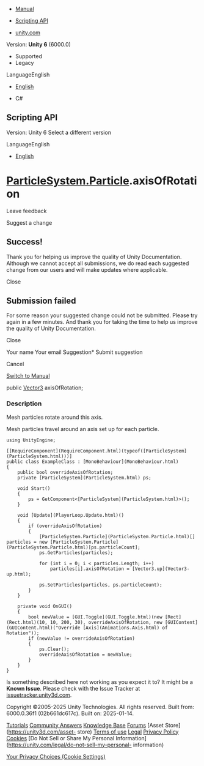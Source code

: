 [ ]()

  * [Manual](../Manual/index.html)
  * [Scripting API](../ScriptReference/index.html)

  * [unity.com](https://unity.com/)

Version: **Unity 6** (6000.0)

  * Supported
  * Legacy

LanguageEnglish

  * [English]()

  * C#

[ ](https://docs.unity3d.com)

## Scripting API

Version: Unity 6 Select a different version

LanguageEnglish

  * [English]()

#  [ParticleSystem.Particle](ParticleSystem.Particle.html).axisOfRotation

Leave feedback

Suggest a change

## Success!

Thank you for helping us improve the quality of Unity Documentation. Although
we cannot accept all submissions, we do read each suggested change from our
users and will make updates where applicable.

Close

## Submission failed

For some reason your suggested change could not be submitted. Please <a>try
again</a> in a few minutes. And thank you for taking the time to help us
improve the quality of Unity Documentation.

Close

Your name Your email Suggestion* Submit suggestion

Cancel

[Switch to Manual](../Manual/class-ParticleSystem.html "Go to ParticleSystem
Component in the Manual")

public [Vector3](Vector3.html) axisOfRotation;

### Description

Mesh particles rotate around this axis.

Mesh particles travel around an axis set up for each particle.

    
    
    using UnityEngine;  
      
    [[RequireComponent](RequireComponent.html)(typeof([ParticleSystem](ParticleSystem.html)))]
    public class ExampleClass : [MonoBehaviour](MonoBehaviour.html)
    {
        public bool overrideAxisOfRotation;
        private [ParticleSystem](ParticleSystem.html) ps;  
      
        void Start()
        {
            ps = GetComponent<[ParticleSystem](ParticleSystem.html)>();
        }  
      
        void [Update](PlayerLoop.Update.html)()
        {
            if (overrideAxisOfRotation)
            {
                [ParticleSystem.Particle](ParticleSystem.Particle.html)[] particles = new [ParticleSystem.Particle](ParticleSystem.Particle.html)[ps.particleCount];
                ps.GetParticles(particles);  
      
                for (int i = 0; i < particles.Length; i++)
                    particles[i].axisOfRotation = [Vector3.up](Vector3-up.html);  
      
                ps.SetParticles(particles, ps.particleCount);
            }
        }  
      
        private void OnGUI()
        {
            bool newValue = [GUI.Toggle](GUI.Toggle.html)(new [Rect](Rect.html)(10, 10, 200, 30), overrideAxisOfRotation, new [GUIContent](GUIContent.html)("Override [Axis](Animations.Axis.html) of Rotation"));
            if (newValue != overrideAxisOfRotation)
            {
                ps.Clear();
                overrideAxisOfRotation = newValue;
            }
        }
    }
    

Is something described here not working as you expect it to? It might be a
**Known Issue**. Please check with the Issue Tracker at
[issuetracker.unity3d.com](https://issuetracker.unity3d.com).

Copyright ©2005-2025 Unity Technologies. All rights reserved. Built from:
6000.0.36f1 (02b661dc617c). Built on: 2025-01-14.

[Tutorials](https://unity3d.com/learn) [Community
Answers](https://answers.unity3d.com) [Knowledge
Base](https://support.unity3d.com/hc/en-us)
[Forums](https://forum.unity3d.com) [Asset Store](https://unity3d.com/asset-
store) [Terms of use](https://docs.unity3d.com/Manual/TermsOfUse.html)
[Legal](https://unity.com/legal) [Privacy
Policy](https://unity.com/legal/privacy-policy)
[Cookies](https://unity.com/legal/cookie-policy) [Do Not Sell or Share My
Personal Information](https://unity.com/legal/do-not-sell-my-personal-
information)

[Your Privacy Choices (Cookie Settings)](javascript:void\(0\);)

